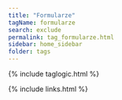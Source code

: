 ```yaml
---
title: "Formularze"
tagName: formularze
search: exclude
permalink: tag_formularze.html
sidebar: home_sidebar
folder: tags
---
```

{% include taglogic.html %}

{% include links.html %}
